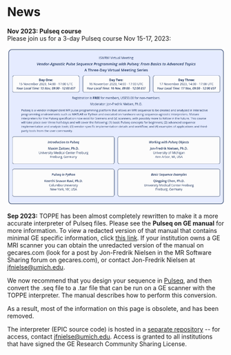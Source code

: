 # News

**Nov 2023: Pulseq course**  
Please join us for a 3-day Pulseq course Nov 15-17, 2023:

![workflow](figs/pulseq-course-2023.png)


**Sep 2023:**
TOPPE has been almost completely rewritten to make it a more accurate
interpreter of Pulseq files.
Please see the **Pulseq on GE manual** for more information.
To view a redacted version of that manual that contains minimal GE specific information, click 
[this link](https://drive.google.com/file/d/1ejtXJfAWdNzXjMlz4Jo3KjVQU6BwGd5g/view?usp=drive_link).
If your institution owns a GE MRI scanner you can obtain the unredacted version of the manual on gecares.com
(look for a post by Jon-Fredrik Nielsen in the MR Software Sharing forum on gecares.com),
or contact Jon-Fredrik Nielsen at jfnielse@umich.edu.

We now recommend that you design your sequence in
[Pulseq](http://pulseq.github.io/), and then convert the .seq file to a .tar
file that can be run on a GE scanner with the TOPPE interpreter.
The manual describes how to perform this conversion.

As a result, most of the information on this page is obsolete,
and has been removed.

The interpreter (EPIC source code) is hosted in a
[separate repository](https://github.com/jfnielsen/TOPPEpsdSourceCode) -- for access, contact jfnielse@umich.edu.
Access is granted to all institutions that have signed the GE Research Community Sharing License.



<!--
## Additional information

Additional details and instructions are provided in 
[this MRM paper](http://onlinelibrary.wiley.com/doi/10.1002/mrm.26990/full)
and in the 
[TOPPE Matlab toolbox respository](https://github.com/toppeMRI/toppe/).  
For detailed information about the various files involved,
see the file [Files.md](https://github.com/toppeMRI/toppe/) in the Matlab repo.
-->

<dl>
<!-- This is a comment -->
</dl>



<!--
## Discussion forum

<https://groups.google.com/forum/#!forum/mr-pulse-sequence-prototyping-with-toppe>
-->

<!--
<https://github.com/toppeMRI/toppemri.github.io/wiki>

<https://github.com/orgs/toppeMRI/teams/discussion-forum>

The discussion forum is set up as a Github 'team'. To become a member of the discussion forum team, email your Github user name to Jon-Fredrik Nielsen at <jfnielse@umich.edu> or <jfnielsen@gmail.com>.
-->
